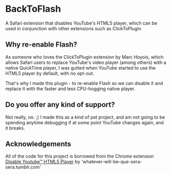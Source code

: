 BackToFlash
===========

A Safari extension that disables YouTube's HTML5 player, which can be used in conjunction with other extensions such as ClickToPlugin


<h2>Why re-enable Flash?</h2>
As someone who loves the ClickToPlugin extension by Marc Hoyois, which allows Safari users to replace YouTube's video player (among others) with a native QuickTime player, I was gutted when YouTube started to use the HTML5 player by default, with no opt-out.

That's why I made this plugin - to re-enable Flash so we can disable it and replace it with the faster and less CPU-hogging native player.

<h2>Do you offer any kind of support?</h2>
Not really, no. ;)
I made this as a kind of pet project, and am not going to be spending anytime debugging if at some point YouTube changes again, and it breaks.

<h2>Acknowledgements</h2>
All of the code for this project is borrowed from the Chrome extension <a href='https://chrome.google.com/webstore/detail/disable-youtube-html5-pla/enmofgaijnbjpblfljopnpdogpldapoc?hl=en'>Disable Youtube™ HTML5 Player</a> by 'whatever-will-be-que-sera-sera.tumblr.com'
